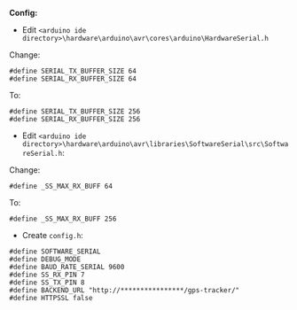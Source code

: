 **Config:**

- Edit `<arduino ide directory>\hardware\arduino\avr\cores\arduino\HardwareSerial.h`

Change:
```
#define SERIAL_TX_BUFFER_SIZE 64
#define SERIAL_RX_BUFFER_SIZE 64
```

To:
```
#define SERIAL_TX_BUFFER_SIZE 256
#define SERIAL_RX_BUFFER_SIZE 256
```

- Edit `<arduino ide directory>\hardware\arduino\avr\libraries\SoftwareSerial\src\SoftwareSerial.h`:

Change:
```
#define _SS_MAX_RX_BUFF 64
```

To:
```
#define _SS_MAX_RX_BUFF 256
```

- Create `config.h`:
```
#define SOFTWARE_SERIAL
#define DEBUG_MODE
#define BAUD_RATE_SERIAL 9600
#define SS_RX_PIN 7
#define SS_TX_PIN 8
#define BACKEND_URL "http://****************/gps-tracker/"
#define HTTPSSL false
```